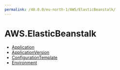 ```yaml
---
permalink: /48.0.0/eu-north-1/AWS/ElasticBeanstalk/
---
```


# AWS.ElasticBeanstalk



* [Application](Application.md)
* [ApplicationVersion](ApplicationVersion.md)
* [ConfigurationTemplate](ConfigurationTemplate.md)
* [Environment](Environment.md)
